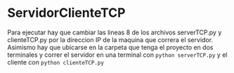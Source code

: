 # ServidorClienteTCP
Para ejecutar hay que cambiar las lineas 8 de los archivos serverTCP.py y clienteTCP.py por la direccion IP de la maquina que correra el servidor. Asimismo hay que
ubicarse en la carpeta que tenga el proyecto en dos terminales y correr el servidor en una terminal con `python serverTCP.py` y el cliente con `python clienteTCP.py`
